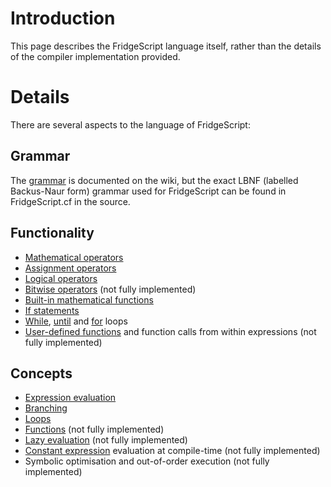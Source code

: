 # Introduction #

This page describes the FridgeScript language itself, rather than the details of the compiler implementation provided.


# Details #

There are several aspects to the language of FridgeScript:

## Grammar ##

The [grammar](Grammar.md) is documented on the wiki, but the exact LBNF (labelled Backus-Naur form) grammar used for FridgeScript can be found in FridgeScript.cf in the source.

## Functionality ##
  * [Mathematical operators](MathOperators.md)
  * [Assignment operators](AssignmentOperators.md)
  * [Logical operators](LogicalOperators.md)
  * [Bitwise operators](BitwiseOperators.md) (not fully implemented)
  * [Built-in mathematical functions](MathFunctions.md)
  * [If statements](if.md)
  * [While](while.md), [until](until.md) and [for](for.md) loops
  * [User-defined functions](Function.md) and function calls from within expressions (not fully implemented)

## Concepts ##
  * [Expression evaluation](Expression.md)
  * [Branching](if.md)
  * [Loops](Loops.md)
  * [Functions](Function.md) (not fully implemented)
  * [Lazy evaluation](LazyEvaluation.md) (not fully implemented)
  * [Constant expression](ConstantExpressions.md) evaluation at compile-time (not fully implemented)
  * Symbolic optimisation and out-of-order execution (not fully implemented)
